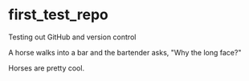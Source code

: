 # first_test_repo
Testing out GitHub and version control 

A horse walks into a bar and the bartender asks, "Why the long face?"

Horses are pretty cool.


